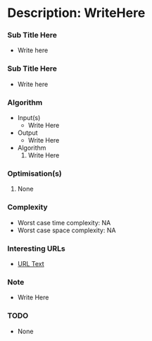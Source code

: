 # Description: WriteHere

### Sub Title Here
- Write here

### Sub Title Here
- Write here

### Algorithm
* Input(s)
    - Write Here
* Output
    - Write Here
* Algorithm
    1. Write Here

### Optimisation(s)
1. None

### Complexity
- Worst case time complexity: NA
- Worst case space complexity: NA

### Interesting URLs
- [URL Text](http://www.writehere.com)

### Note
- Write Here

### TODO
- None
